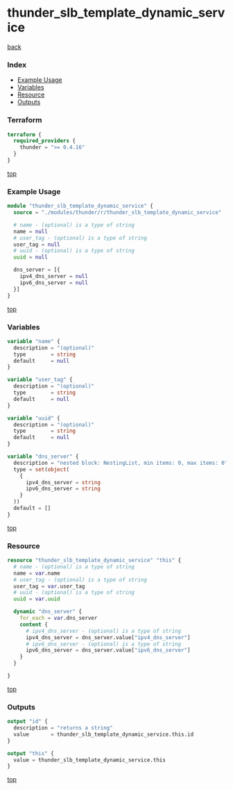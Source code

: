 # thunder_slb_template_dynamic_service

[back](../thunder.md)

### Index

- [Example Usage](#example-usage)
- [Variables](#variables)
- [Resource](#resource)
- [Outputs](#outputs)

### Terraform

```terraform
terraform {
  required_providers {
    thunder = ">= 0.4.16"
  }
}
```

[top](#index)

### Example Usage

```terraform
module "thunder_slb_template_dynamic_service" {
  source = "./modules/thunder/r/thunder_slb_template_dynamic_service"

  # name - (optional) is a type of string
  name = null
  # user_tag - (optional) is a type of string
  user_tag = null
  # uuid - (optional) is a type of string
  uuid = null

  dns_server = [{
    ipv4_dns_server = null
    ipv6_dns_server = null
  }]
}
```

[top](#index)

### Variables

```terraform
variable "name" {
  description = "(optional)"
  type        = string
  default     = null
}

variable "user_tag" {
  description = "(optional)"
  type        = string
  default     = null
}

variable "uuid" {
  description = "(optional)"
  type        = string
  default     = null
}

variable "dns_server" {
  description = "nested block: NestingList, min items: 0, max items: 0"
  type = set(object(
    {
      ipv4_dns_server = string
      ipv6_dns_server = string
    }
  ))
  default = []
}
```

[top](#index)

### Resource

```terraform
resource "thunder_slb_template_dynamic_service" "this" {
  # name - (optional) is a type of string
  name = var.name
  # user_tag - (optional) is a type of string
  user_tag = var.user_tag
  # uuid - (optional) is a type of string
  uuid = var.uuid

  dynamic "dns_server" {
    for_each = var.dns_server
    content {
      # ipv4_dns_server - (optional) is a type of string
      ipv4_dns_server = dns_server.value["ipv4_dns_server"]
      # ipv6_dns_server - (optional) is a type of string
      ipv6_dns_server = dns_server.value["ipv6_dns_server"]
    }
  }

}
```

[top](#index)

### Outputs

```terraform
output "id" {
  description = "returns a string"
  value       = thunder_slb_template_dynamic_service.this.id
}

output "this" {
  value = thunder_slb_template_dynamic_service.this
}
```

[top](#index)